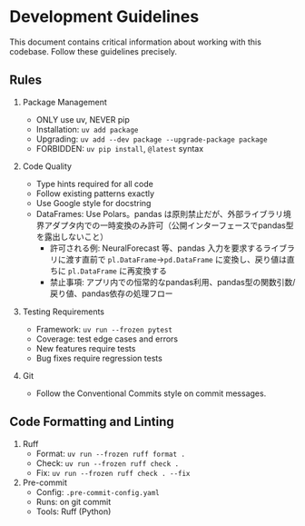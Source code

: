 # Development Guidelines

This document contains critical information about working with this codebase.
Follow these guidelines precisely.

## Rules

1. Package Management
   - ONLY use uv, NEVER pip
   - Installation: `uv add package`
   - Upgrading: `uv add --dev package --upgrade-package package`
   - FORBIDDEN: `uv pip install`, `@latest` syntax

2. Code Quality
   - Type hints required for all code
   - Follow existing patterns exactly
   - Use Google style for docstring
   - DataFrames: Use Polars。pandas は原則禁止だが、外部ライブラリ境界アダプタ内での一時変換のみ許可（公開インターフェースでpandas型を露出しないこと）
     - 許可される例: NeuralForecast 等、pandas 入力を要求するライブラリに渡す直前で `pl.DataFrame`→`pd.DataFrame` に変換し、戻り値は直ちに `pl.DataFrame` に再変換する
     - 禁止事項: アプリ内での恒常的なpandas利用、pandas型の関数引数/戻り値、pandas依存の処理フロー

3. Testing Requirements
   - Framework: `uv run --frozen pytest`
   - Coverage: test edge cases and errors
   - New features require tests
   - Bug fixes require regression tests

4. Git
   - Follow the Conventional Commits style on commit messages.

## Code Formatting and Linting

1. Ruff
   - Format: `uv run --frozen ruff format .`
   - Check: `uv run --frozen ruff check .`
   - Fix: `uv run --frozen ruff check . --fix`
2. Pre-commit
   - Config: `.pre-commit-config.yaml`
   - Runs: on git commit
   - Tools: Ruff (Python)